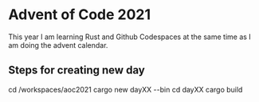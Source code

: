 # Advent of Code 2021

This year I am learning Rust and Github Codespaces at the same time as I am doing the advent calendar.

## Steps for creating new day
cd /workspaces/aoc2021
cargo new dayXX --bin
cd dayXX
cargo build
